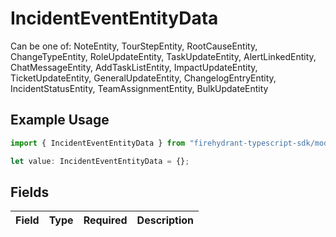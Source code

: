 # IncidentEventEntityData

Can be one of: NoteEntity, TourStepEntity, RootCauseEntity, ChangeTypeEntity, RoleUpdateEntity, TaskUpdateEntity, AlertLinkedEntity, ChatMessageEntity, AddTaskListEntity, ImpactUpdateEntity, TicketUpdateEntity, GeneralUpdateEntity, ChangelogEntryEntity, IncidentStatusEntity, TeamAssignmentEntity, BulkUpdateEntity

## Example Usage

```typescript
import { IncidentEventEntityData } from "firehydrant-typescript-sdk/models/components";

let value: IncidentEventEntityData = {};
```

## Fields

| Field       | Type        | Required    | Description |
| ----------- | ----------- | ----------- | ----------- |